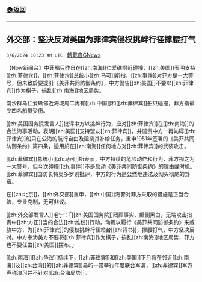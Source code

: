 ###  [:house:返回](README.md)
---


## 外交部：坚决反对美国为菲律宾侵权挑衅行径撑腰打气
`3/6/2024 10:23 AM UTC ` [轉載自GNews](https://gnews.org/articles/2370259)

【Now新闻台】中菲船只昨日在[[zh:南海]]仁爱礁附近碰撞，[[zh:美国]]表明支持[[zh:菲律宾]]，[[zh:菲律宾]]总统小[[zh:马可]]斯指，[[zh:事件]]对菲方是一大警号，但未致於要援引《美菲共同防御条约》，中方警告[[zh:美国]]不要以[[zh:菲律宾]]作为棋子，搞乱[[zh:南海]]地区局势。

南沙群岛仁爱礁邻近海域周二再有[[zh:中国]]和[[zh:菲律宾]]船只碰撞，菲方指最少四名船员受伤。

[[zh:美国国务院发言人]]批评中方以挑衅行为，应对[[zh:菲律宾]]在[[zh:南海]]的合法海事活动，表明[[zh:美国]]支持盟友[[zh:菲律宾]]，并谴责中方一再妨碍[[zh:菲律宾]]船只在公海的航行自由及阻挠其补给任务，重申1951年签署的《美菲共同防御条约》第四条，适用於在[[zh:南海]]任何地方对[[zh:菲律宾]]的武装攻击。

[[zh:菲律宾]]总统小[[zh:马可]]斯表示，中方持续的危险动作和行为，菲方视之为一大警号，但今次碰撞[[zh:事件]]不是启动《美菲共同防御条约》的理由或时机。[[zh:菲律宾]]国防长特奥多罗则批评，中方的行为是公然地违法及彻头彻尾的野蛮。

在[[zh:北京]]，[[zh:外交部]]重申，[[zh:中国]]海警对菲方采取的措施是正当合法，专业克制，无可非议。

[[zh:外交部发言人]]毛宁：「[[zh:美国国务院]]罔顾事实、癫倒黑白，无端攻击指责中[[zh:方正]]当的合法[[zh:维权]]行动，动辄以履行《美菲共同防御条约》来威胁中方，为[[zh:菲律宾]]的侵权挑衅行径站台[[zh:背书]]，撑腰打气，中方坚决反对。中方奉劝美方不要将[[zh:菲律宾]]作为棋子，搞乱[[zh:南海]]地区局势，菲方也不要任由[[zh:美国]]摆布。」

[[zh:南海]][[zh:争议]]持续下，[[zh:菲律宾]]和[[zh:美国]]下月将在邻近[[zh:南海]]及[[zh:台湾]]的[[zh:菲律宾]]岛屿一带举行年度联合军演，[[zh:菲律宾]]军方声称演习并不针对[[zh:台海局势]]。

